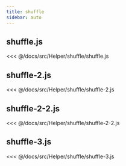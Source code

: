 ```yaml
---
title: shuffle
sidebar: auto
---
```


## shuffle.js
<<< @/docs/src/Helper/shuffle/shuffle.js

## shuffle-2.js
<<< @/docs/src/Helper/shuffle/shuffle-2.js

## shuffle-2-2.js
<<< @/docs/src/Helper/shuffle/shuffle-2-2.js

## shuffle-3.js
<<< @/docs/src/Helper/shuffle/shuffle-3.js
